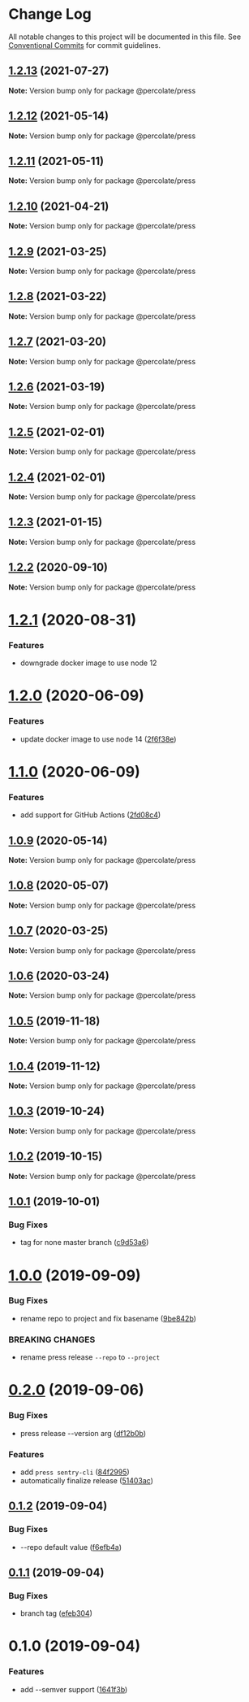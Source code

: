 # Change Log

All notable changes to this project will be documented in this file.
See [Conventional Commits](https://conventionalcommits.org) for commit guidelines.

## [1.2.13](https://github.com/percolate/blend/tree/master/pkgs/press/compare/@percolate/press@1.2.12...@percolate/press@1.2.13) (2021-07-27)

**Note:** Version bump only for package @percolate/press





## [1.2.12](https://github.com/percolate/blend/tree/master/pkgs/press/compare/@percolate/press@1.2.11...@percolate/press@1.2.12) (2021-05-14)

**Note:** Version bump only for package @percolate/press





## [1.2.11](https://github.com/percolate/blend/tree/master/pkgs/press/compare/@percolate/press@1.2.9...@percolate/press@1.2.11) (2021-05-11)

**Note:** Version bump only for package @percolate/press





## [1.2.10](https://github.com/percolate/blend/tree/master/pkgs/press/compare/@percolate/press@1.2.9...@percolate/press@1.2.10) (2021-04-21)

**Note:** Version bump only for package @percolate/press





## [1.2.9](https://github.com/percolate/blend/tree/master/pkgs/press/compare/@percolate/press@1.2.8...@percolate/press@1.2.9) (2021-03-25)

**Note:** Version bump only for package @percolate/press





## [1.2.8](https://github.com/percolate/blend/tree/master/pkgs/press/compare/@percolate/press@1.2.7...@percolate/press@1.2.8) (2021-03-22)

**Note:** Version bump only for package @percolate/press





## [1.2.7](https://github.com/percolate/blend/tree/master/pkgs/press/compare/@percolate/press@1.2.6...@percolate/press@1.2.7) (2021-03-20)

**Note:** Version bump only for package @percolate/press





## [1.2.6](https://github.com/percolate/blend/tree/master/pkgs/press/compare/@percolate/press@1.2.5...@percolate/press@1.2.6) (2021-03-19)

**Note:** Version bump only for package @percolate/press





## [1.2.5](https://github.com/percolate/blend/tree/master/pkgs/press/compare/@percolate/press@1.2.3...@percolate/press@1.2.5) (2021-02-01)

**Note:** Version bump only for package @percolate/press





## [1.2.4](https://github.com/percolate/blend/tree/master/pkgs/press/compare/@percolate/press@1.2.3...@percolate/press@1.2.4) (2021-02-01)

**Note:** Version bump only for package @percolate/press





## [1.2.3](https://github.com/percolate/blend/tree/master/pkgs/press/compare/@percolate/press@1.2.2...@percolate/press@1.2.3) (2021-01-15)

**Note:** Version bump only for package @percolate/press





## [1.2.2](https://github.com/percolate/blend/tree/master/pkgs/press/compare/@percolate/press@1.2.0...@percolate/press@1.2.2) (2020-09-10)

**Note:** Version bump only for package @percolate/press





# [1.2.1](https://github.com/percolate/blend/tree/master/pkgs/press/compare/@percolate/press@1.2.0...@percolate/press@1.2.1) (2020-08-31)


### Features

* downgrade docker image to use node 12

# [1.2.0](https://github.com/percolate/blend/tree/master/pkgs/press/compare/@percolate/press@1.1.0...@percolate/press@1.2.0) (2020-06-09)


### Features

* update docker image to use node 14 ([2f6f38e](https://github.com/percolate/blend/tree/master/pkgs/press/commit/2f6f38e6e7caab85e7b65c3d2d22efc38b8de4b7))





# [1.1.0](https://github.com/percolate/blend/tree/master/pkgs/press/compare/@percolate/press@1.0.9...@percolate/press@1.1.0) (2020-06-09)


### Features

* add support for GitHub Actions ([2fd08c4](https://github.com/percolate/blend/tree/master/pkgs/press/commit/2fd08c4794e91fbc3524caa7bb43b12a4209afd5))





## [1.0.9](https://github.com/percolate/blend/tree/master/pkgs/press/compare/@percolate/press@1.0.8...@percolate/press@1.0.9) (2020-05-14)

**Note:** Version bump only for package @percolate/press






## [1.0.8](https://github.com/percolate/blend/compare/@percolate/press@1.0.7...@percolate/press@1.0.8) (2020-05-07)

**Note:** Version bump only for package @percolate/press


## [1.0.7](https://github.com/percolate/blend/compare/@percolate/press@1.0.6...@percolate/press@1.0.7) (2020-03-25)

**Note:** Version bump only for package @percolate/press


## [1.0.6](https://github.com/percolate/blend/compare/@percolate/press@1.0.5...@percolate/press@1.0.6) (2020-03-24)

**Note:** Version bump only for package @percolate/press


## [1.0.5](https://github.com/percolate/blend/compare/@percolate/press@1.0.4...@percolate/press@1.0.5) (2019-11-18)

**Note:** Version bump only for package @percolate/press


## [1.0.4](https://github.com/percolate/blend/compare/@percolate/press@1.0.3...@percolate/press@1.0.4) (2019-11-12)

**Note:** Version bump only for package @percolate/press


## [1.0.3](https://github.com/percolate/blend/compare/@percolate/press@1.0.2...@percolate/press@1.0.3) (2019-10-24)

**Note:** Version bump only for package @percolate/press


## [1.0.2](https://github.com/percolate/blend/compare/@percolate/press@1.0.1...@percolate/press@1.0.2) (2019-10-15)

**Note:** Version bump only for package @percolate/press


## [1.0.1](https://github.com/percolate/blend/compare/@percolate/press@1.0.0...@percolate/press@1.0.1) (2019-10-01)

### Bug Fixes

* tag for none master branch ([c9d53a6](https://github.com/percolate/blend/tree/master/pkgs/press/commit/c9d53a6))


# [1.0.0](https://github.com/percolate/blend/compare/@percolate/press@0.2.0...@percolate/press@1.0.0) (2019-09-09)

### Bug Fixes

* rename repo to project and fix basename ([9be842b](https://github.com/percolate/blend/tree/master/pkgs/press/commit/9be842b))

### BREAKING CHANGES

* rename press release `--repo` to `--project`


# [0.2.0](https://github.com/percolate/blend/compare/@percolate/press@0.1.2...@percolate/press@0.2.0) (2019-09-06)

### Bug Fixes

* press release --version arg ([df12b0b](https://github.com/percolate/blend/tree/master/pkgs/press/commit/df12b0b))

### Features

* add `press sentry-cli` ([84f2995](https://github.com/percolate/blend/tree/master/pkgs/press/commit/84f2995))
* automatically finalize release ([51403ac](https://github.com/percolate/blend/tree/master/pkgs/press/commit/51403ac))


## [0.1.2](https://github.com/percolate/blend/compare/@percolate/press@0.1.1...@percolate/press@0.1.2) (2019-09-04)

### Bug Fixes

* --repo default value ([f6efb4a](https://github.com/percolate/blend/tree/master/pkgs/press/commit/f6efb4a))


## [0.1.1](https://github.com/percolate/blend/compare/@percolate/press@0.1.0...@percolate/press@0.1.1) (2019-09-04)

### Bug Fixes

* branch tag ([efeb304](https://github.com/percolate/blend/tree/master/pkgs/press/commit/efeb304))


# 0.1.0 (2019-09-04)

### Features

* add --semver support ([1641f3b](https://github.com/percolate/blend/tree/master/pkgs/press/commit/1641f3b))
